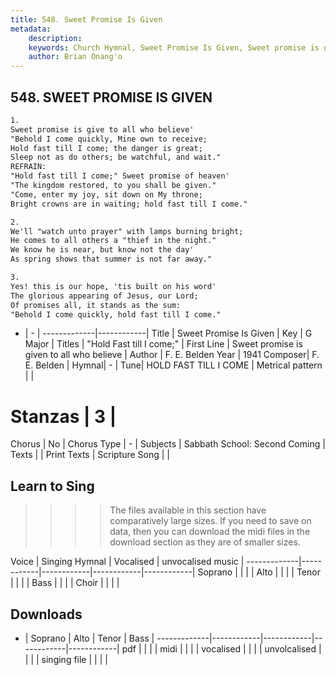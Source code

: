 ```yaml
---
title: 548. Sweet Promise Is Given
metadata:
    description: 
    keywords: Church Hymnal, Sweet Promise Is Given, Sweet promise is given to all who believe, "Hold Fast till I come;" 
    author: Brian Onang'o
---
```



## 548. SWEET PROMISE IS GIVEN

```txt
1.
Sweet promise is give to all who believe' 
"Behold I come quickly, Mine own to receive; 
Hold fast till I come; the danger is great; 
Sleep not as do others; be watchful, and wait." 
REFRAIN:
"Hold fast till I come;" Sweet promise of heaven' 
"The kingdom restored, to you shall be given." 
"Come, enter my joy, sit down on My throne; 
Bright crowns are in waiting; hold fast till I come." 

2.
We'll "watch unto prayer" with lamps burning bright; 
He comes to all others a "thief in the night." 
We know he is near, but know not the day' 
As spring shows that summer is not far away." 

3.
Yes! this is our hope, 'tis built on his word' 
The glorious appearing of Jesus, our Lord; 
Of promises all, it stands as the sum: 
"Behold I come quickly, hold fast till I come."
```

- |   -  |
-------------|------------|
Title | Sweet Promise Is Given |
Key | G Major |
Titles | "Hold Fast till I come;"  |
First Line | Sweet promise is given to all who believe |
Author | F. E. Belden
Year | 1941
Composer| F. E. Belden |
Hymnal|  - |
Tune| HOLD FAST TILL I COME |
Metrical pattern | |
# Stanzas | 3 |
Chorus | No |
Chorus Type | - |
Subjects | Sabbath School: Second Coming |
Texts |  |
Print Texts | 
Scripture Song |  |
  
## Learn to Sing

>>>> The files available in this section have comparatively large sizes. If you need to save on data, then you can download the midi files in the download section as they are of smaller sizes.

Voice |  Singing Hymnal | Vocalised | unvocalised music |
-------------|------------|------------|------------|------------|
Soprano | | | |
Alto | | | |
Tenor | | | |
Bass | | | |
Choir | | | |

## Downloads

- |  Soprano | Alto | Tenor | Bass |
-------------|------------|------------|------------|------------|
pdf | | | |
midi | | | |
vocalised | | | |
unvolcalised | | | |
singing file | | | |
  